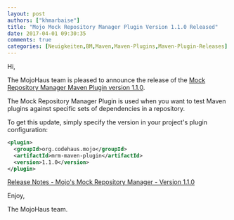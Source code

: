 ```yaml
---
layout: post
authors: ["khmarbaise"]
title: "Mojo Mock Repository Manager Plugin Version 1.1.0 Released"
date: 2017-04-01 09:30:35
comments: true
categories: [Neuigkeiten,BM,Maven,Maven-Plugins,Maven-Plugin-Releases]
---
```

Hi,

The MojoHaus team is pleased to announce the release of the 
[Mock Repository Manager Maven Plugin version 1.1.0](http://www.mojohaus.org/mrm/mrm-maven-plugin/).

The Mock Repository Manager Plugin is used when you want to test Maven
plugins against specific sets of dependencies in a repository.

To get this update, simply specify the version in your project's plugin
configuration:

```xml
<plugin>
  <groupId>org.codehaus.mojo</groupId>
  <artifactId>mrm-maven-plugin</artifactId>
  <version>1.1.0</version>
</plugin>
```

[Release Notes - Mojo's Mock Repository Manager - Version 1.1.0](https://github.com/mojohaus/mrm/issues?q=is%3Aissue+milestone%3A1.1.0+is%3Aclosed)

Enjoy,

The MojoHaus team.
